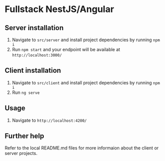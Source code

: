 # Fullstack NestJS/Angular

## Server installation

1. Navigate to `src/server` and install project dependencies by running `npm i`
2. Run `npm start` and your endpoint will be available at `http://localhost:3000/`

## Client installation

1. Navigate to `src/client` and install project dependencies by running `npm i`
2. Run `ng serve`

## Usage

1. Navigate to `http://localhost:4200/`

## Further help

Refer to the local README.md files for more informaion about the client or server projects.
